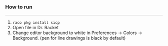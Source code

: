 ### How to run

---

1. `raco pkg install sicp `
2. Open file in Dr. Racket
3. Change editor background to white in Preferences -> Colors -> Background. (pen for line drawings is black by default)
